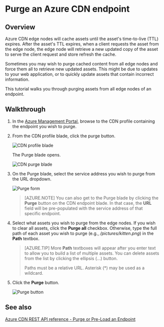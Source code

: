 <properties 
	pageTitle="Purge an Azure CDN endpoint" 
	description="Learn how to purge all cached content from a CDN endpoint." 
	services="cdn" 
	documentationCenter=".NET" 
	authors="camsoper" 
	manager="dwrede" 
	editor=""/>

<tags
	ms.service="cdn"
	ms.date="12/03/2015"
	wacn.date=""/>
	
# Purge an Azure CDN endpoint

## Overview 

Azure CDN edge nodes will cache assets until the asset's time-to-live (TTL) expires.  After the asset's TTL expires, when a client requests the asset from the edge node, the edge node will retrieve a new updated copy of the asset to serve the client request and store refresh the cache.

Sometimes you may wish to purge  cached content from all edge nodes and force them all to retrieve new updated assets.  This might be due to updates to your web application, or to quickly update assets that contain incorrect information.

This tutorial walks you through purging assets from all edge nodes of an endpoint.

## Walkthrough

1. In the [Azure Management Portal](http://manage.windowsazure.cn), browse to the CDN profile containing the endpoint you wish to purge.

2. From the CDN profile blade, click the purge button.
	
	![CDN profile blade](./media/cdn-purge-endpoint/cdn-profile-blade.png)
	
	The Purge blade opens.
	
	![CDN purge blade](./media/cdn-purge-endpoint/cdn-purge-blade.png)
	
3. On the Purge blade, select the service address you wish to purge from the URL dropdown.

	![Purge form](./media/cdn-purge-endpoint/cdn-purge-form.png)
	
	> [AZURE.NOTE] You can also get to the Purge blade by clicking the **Purge** button on the CDN endpoint blade.  In that case, the **URL** field will be pre-populated with the service address of that specific endpoint.
	
4. Select what assets you wish to purge from the edge nodes.  If you wish to clear all assets, click the **Purge all** checkbox.  Otherwise, type the full path of each asset you wish to purge (e.g., */pictures/kitten.png*) in the **Path** textbox.

	> [AZURE.TIP] More **Path** textboxes will appear after you enter text to allow you to build a list of multiple assets.  You can delete assets from the list by clicking the ellipsis (...) button.
	>
	> Paths must be a relative URL.  Asterisk (*) may be used as a wildcard.  
	
5. Click the **Purge** button.

	![Purge button](./media/cdn-purge-endpoint/cdn-purge-button.png)
	

## See also
[Azure CDN REST API reference - Purge or Pre-Load an Endpoint](https://msdn.microsoft.com/zh-cn/library/mt634451.aspx)
